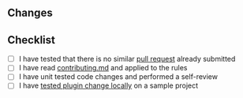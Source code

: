 <!-- Thanks for submitting a pull request! -->
## Changes
<!-- Shortly describe what you want to accomplish with this PR -->
<!-- Add a link to the issue if available -->

## Checklist
- [ ] I have tested that there is no similar [pull request](https://github.com/coditory/gradle-manifest-plugin/pulls) already submitted
- [ ] I have read [contributing.md](https://github.com/coditory/gradle-manifest-plugin/blob/master/.github/CONTRIBUTING.md) and applied to the rules
- [ ] I have unit tested code changes and performed a self-review
- [ ] I have [tested plugin change locally](https://github.com/coditory/gradle-manifest-plugin/blob/master/.github/CONTRIBUTING.md#validate-changes-locally) on a sample project
